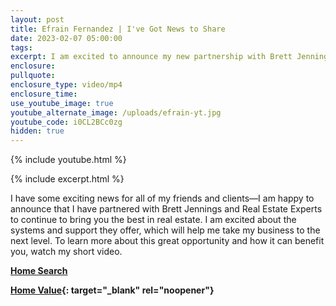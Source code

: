 ```yaml
---
layout: post
title: Efrain Fernandez | I've Got News to Share
date: 2023-02-07 05:00:00
tags:
excerpt: I am excited to announce my new partnership with Brett Jennings.
enclosure:
pullquote:
enclosure_type: video/mp4
enclosure_time:
use_youtube_image: true
youtube_alternate_image: /uploads/efrain-yt.jpg
youtube_code: i0CL2BCc0zg
hidden: true
---
```

{% include youtube.html %}

{% include excerpt.html %}

I have some exciting news for all of my friends and clients—I am happy to announce that I have partnered with Brett Jennings and Real Estate Experts to continue to bring you the best in real estate. I am excited about the systems and support they offer, which will help me take my business to the next level. To learn more about this great opportunity and how it can benefit you, watch my short video.

[**Home Search**](https://bayareahomesearch.com/)

**[Home Value](https://bayareahomesearch.com/home-valuation/){: target="_blank" rel="noopener"}**<br>​​